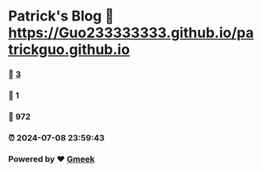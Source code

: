 # Patrick's Blog :link: https://Guo233333333.github.io/patrickguo.github.io 
### :page_facing_up: [3](https://Guo233333333.github.io/patrickguo.github.io/tag.html) 
### :speech_balloon: 1 
### :hibiscus: 972 
### :alarm_clock: 2024-07-08 23:59:43 
### Powered by :heart: [Gmeek](https://github.com/Meekdai/Gmeek)
